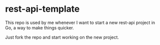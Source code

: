 # rest-api-template

This repo is used by me whenever I want to start a new rest-api project in Go, a way to make things quicker.

Just fork the repo and start working on the new project.
